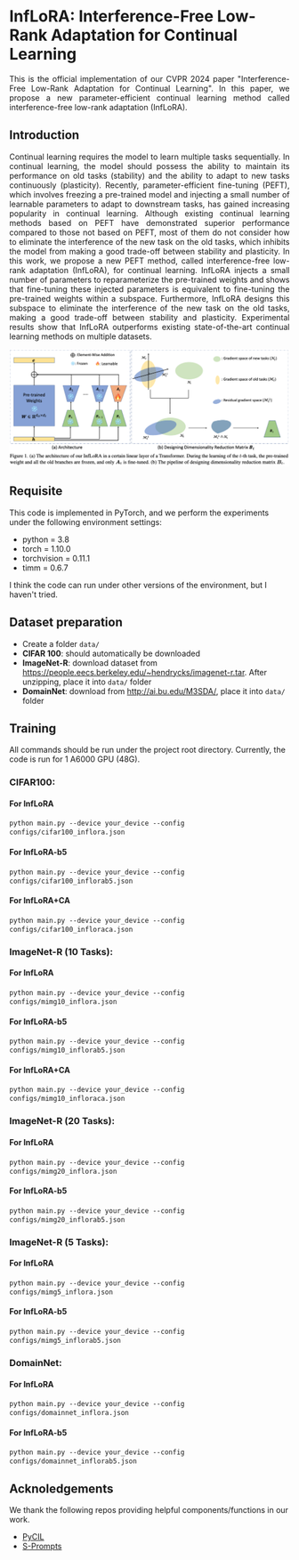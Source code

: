 # InfLoRA: Interference-Free Low-Rank Adaptation for Continual Learning

<div align="justify">
  This is the official implementation of our CVPR 2024 paper "Interference-Free Low-Rank Adaptation for Continual Learning".
In this paper, we propose a new parameter-efficient continual learning method called interference-free low-rank adaptation (InfLoRA). 
</div>

## Introduction

<div align="justify">
Continual learning requires the model to learn multiple tasks sequentially. In continual learning, the model should possess the ability to maintain its performance on old tasks (stability) and the ability to adapt to new tasks continuously (plasticity). Recently, parameter-efficient fine-tuning (PEFT), which involves freezing a pre-trained model and injecting a small number of learnable parameters to adapt to downstream tasks, has gained increasing popularity in continual learning. Although existing continual learning methods based on PEFT have demonstrated superior performance compared to those not based on PEFT, most of them do not consider how to eliminate the interference of the new task on the old tasks, which inhibits the model from making a good trade-off between stability and plasticity. In this work, we propose a new PEFT method, called interference-free low-rank adaptation (InfLoRA), for continual learning. InfLoRA injects a small number of parameters to reparameterize the pre-trained weights and shows that fine-tuning these injected parameters is equivalent to fine-tuning the pre-trained weights within a subspace. Furthermore, InfLoRA designs this subspace to eliminate the interference of the new task on the old tasks, making a good trade-off between stability and plasticity. Experimental results show that InfLoRA outperforms existing state-of-the-art continual learning methods on multiple datasets.
</div>

![InfLoRA.png](InfLoRA.png)

## Requisite

This code is implemented in PyTorch, and we perform the experiments under the following environment settings:

- python = 3.8
- torch = 1.10.0
- torchvision = 0.11.1
- timm = 0.6.7

I think the code can run under other versions of the environment, but I haven't tried.


## Dataset preparation
 * Create a folder `data/`
 * **CIFAR 100**: should automatically be downloaded
 * **ImageNet-R**: download dataset from https://people.eecs.berkeley.edu/~hendrycks/imagenet-r.tar. After unzipping, place it into `data/` folder 
 * **DomainNet**: download from http://ai.bu.edu/M3SDA/, place it into `data/` folder 

## Training
All commands should be run under the project root directory. Currently, the code is run for 1 A6000 GPU (48G).

### CIFAR100:
#### For InfLoRA
```
python main.py --device your_device --config configs/cifar100_inflora.json 
```

#### For InfLoRA-b5
```
python main.py --device your_device --config configs/cifar100_inflorab5.json 
```

#### For InfLoRA+CA
```
python main.py --device your_device --config configs/cifar100_infloraca.json 
```

### ImageNet-R (10 Tasks):
#### For InfLoRA
```
python main.py --device your_device --config configs/mimg10_inflora.json 
```

#### For InfLoRA-b5
```
python main.py --device your_device --config configs/mimg10_inflorab5.json 
```

#### For InfLoRA+CA
```
python main.py --device your_device --config configs/mimg10_infloraca.json 
```

### ImageNet-R (20 Tasks):
#### For InfLoRA
```
python main.py --device your_device --config configs/mimg20_inflora.json 
```

#### For InfLoRA-b5
```
python main.py --device your_device --config configs/mimg20_inflorab5.json 
```

### ImageNet-R (5 Tasks):
#### For InfLoRA
```
python main.py --device your_device --config configs/mimg5_inflora.json 
```

#### For InfLoRA-b5
```
python main.py --device your_device --config configs/mimg5_inflorab5.json 
```

### DomainNet:
#### For InfLoRA
```
python main.py --device your_device --config configs/domainnet_inflora.json 
```

#### For InfLoRA-b5
```
python main.py --device your_device --config configs/domainnet_inflorab5.json 
```


## Acknoledgements
We thank the following repos providing helpful components/functions in our work.

- [PyCIL](https://github.com/G-U-N/PyCIL)
- [S-Prompts](https://github.com/iamwangyabin/S-Prompts)



